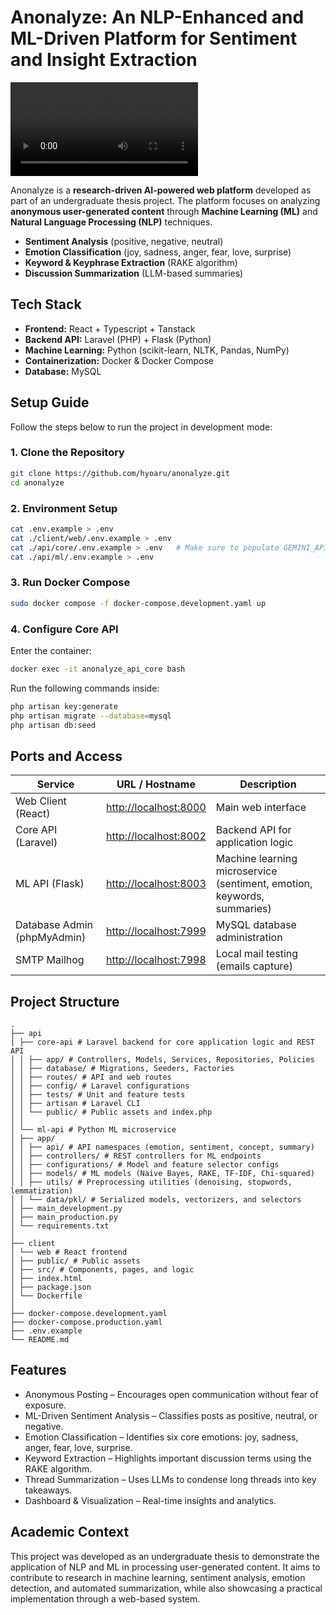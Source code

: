 # Anonalyze: An NLP-Enhanced and ML-Driven Platform for Sentiment and Insight Extraction

<video src="./preview.mp4"></video>

Anonalyze is a **research-driven AI-powered web platform** developed as part of an undergraduate thesis project. The platform focuses on analyzing **anonymous user-generated content** through **Machine Learning (ML)** and **Natural Language Processing (NLP)** techniques.  

- **Sentiment Analysis** (positive, negative, neutral)  
- **Emotion Classification** (joy, sadness, anger, fear, love, surprise)  
- **Keyword & Keyphrase Extraction** (RAKE algorithm)  
- **Discussion Summarization** (LLM-based summaries)  

## Tech Stack
- **Frontend:** React + Typescript + Tanstack
- **Backend API:** Laravel (PHP) + Flask (Python)  
- **Machine Learning:** Python (scikit-learn, NLTK, Pandas, NumPy)  
- **Containerization:** Docker & Docker Compose  
- **Database:** MySQL  

## Setup Guide  

Follow the steps below to run the project in development mode:  

### 1. Clone the Repository  
```bash
git clone https://github.com/hyoaru/anonalyze.git
cd anonalyze
```

### 2. Environment Setup
```bash
cat .env.example > .env
cat ./client/web/.env.example > .env
cat ./api/core/.env.example > .env   # Make sure to populate GEMINI_API key
cat ./api/ml/.env.example > .env
```

### 3. Run Docker Compose
```bash
sudo docker compose -f docker-compose.development.yaml up
```

### 4. Configure Core API
Enter the container:
```bash
docker exec -it anonalyze_api_core bash
```
Run the following commands inside:
```bash
php artisan key:generate
php artisan migrate --database=mysql
php artisan db:seed
```

## Ports and Access
| Service                     | URL / Hostname                                 | Description                                                             |
| --------------------------- | ---------------------------------------------- | ----------------------------------------------------------------------- |
| Web Client (React)          | [http://localhost:8000](http://localhost:8000) | Main web interface                                                      |
| Core API (Laravel)          | [http://localhost:8002](http://core.localhost) | Backend API for application logic                                       |
| ML API (Flask)              | [http://localhost:8003](http://ml.localhost)   | Machine learning microservice (sentiment, emotion, keywords, summaries) |
| Database Admin (phpMyAdmin) | [http://localhost:7999](http://dba.localhost)  | MySQL database administration                                           |
| SMTP Mailhog                | [http://localhost:7998](http://smtp.localhost) | Local mail testing (emails capture)                                     |


## Project Structure
```
.
├── api
│ ├── core-api # Laravel backend for core application logic and REST API
│ │ ├── app/ # Controllers, Models, Services, Repositories, Policies
│ │ ├── database/ # Migrations, Seeders, Factories
│ │ ├── routes/ # API and web routes
│ │ ├── config/ # Laravel configurations
│ │ ├── tests/ # Unit and feature tests
│ │ ├── artisan # Laravel CLI
│ │ └── public/ # Public assets and index.php
│ │
│ └── ml-api # Python ML microservice
│ ├── app/
│ │ ├── api/ # API namespaces (emotion, sentiment, concept, summary)
│ │ ├── controllers/ # REST controllers for ML endpoints
│ │ ├── configurations/ # Model and feature selector configs
│ │ ├── models/ # ML models (Naive Bayes, RAKE, TF-IDF, Chi-squared)
│ │ ├── utils/ # Preprocessing utilities (denoising, stopwords, lemmatization)
│ │ └── data/pkl/ # Serialized models, vectorizers, and selectors
│ ├── main_development.py
│ ├── main_production.py
│ └── requirements.txt
│
├── client
│ └── web # React frontend
│ ├── public/ # Public assets
│ ├── src/ # Components, pages, and logic
│ ├── index.html
│ ├── package.json
│ └── Dockerfile
│
├── docker-compose.development.yaml
├── docker-compose.production.yaml
├── .env.example
└── README.md
```

## Features
- Anonymous Posting – Encourages open communication without fear of exposure.
- ML-Driven Sentiment Analysis – Classifies posts as positive, neutral, or negative.
- Emotion Classification – Identifies six core emotions: joy, sadness, anger, fear, love, surprise.
- Keyword Extraction – Highlights important discussion terms using the RAKE algorithm.
- Thread Summarization – Uses LLMs to condense long threads into key takeaways.
- Dashboard & Visualization – Real-time insights and analytics.

## Academic Context
This project was developed as an undergraduate thesis to demonstrate the application of NLP and ML in processing user-generated content. It aims to contribute to research in machine learning, sentiment analysis, emotion detection, and automated summarization, while also showcasing a practical implementation through a web-based system.